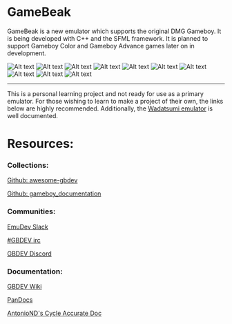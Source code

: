 # GameBeak
GameBeak is a new emulator which supports the original DMG Gameboy. It is being developed with C++ and the SFML framework.
It is planned to support Gameboy Color and Gameboy Advance games later on in development.

![Alt text](https://my.pcloud.com/publink/show?code=XZ9tVp7ZIgErvUGJ1wV8C3zwdleEhXeI1Oe7)
![Alt text](https://my.pcloud.com/publink/show?code=XZdtVp7Zx0SsrMPdFgytzPUwGVbHRkcYJDqk)
![Alt text](https://my.pcloud.com/publink/show?code=XZUtVp7ZVMdtL0rCip7ozqUFihC1RRHI7oGy)
![Alt text](https://my.pcloud.com/publink/show?code=XZatVp7ZPDJXa7tLig7wERsd9mjlFFLI7ijX)
![Alt text](https://my.pcloud.com/publink/show?code=XZvtVp7ZeX6q905AWBH3dU4t8db8HLeof7ak)
![Alt text](https://my.pcloud.com/publink/show?code=XZitVp7ZOMuLtnbqlAQufBSSeDVi9pnQDmKk)
![Alt text](https://my.pcloud.com/publink/show?code=XZotVp7ZBjW8vLrEBPyhlrG44UT7O8AfqI0y)
![Alt text](https://my.pcloud.com/publink/show?code=XZk6Vp7ZqiXlgmlMNLjhBLf9t3e6WhHfPaYy)
![Alt text](https://my.pcloud.com/publink/show?code=XZX6Vp7ZjfVKAP0EJFJkzNGOfp7ltjqDzAXy)
![Alt text](https://my.pcloud.com/publink/show?code=XZ06Vp7ZBlgrIIclDhYPvMTXBunHwSdl7uXk)

---
This is a personal learning project and not ready for use as a primary emulator.
For those wishing to learn to make a project of their own, the links below are highly
recommended. Additionally, the [Wadatsumi emulator](https://github.com/mehcode/wadatsumi) is well documented.

# Resources:

### Collections:
[Github: awesome-gbdev](https://github.com/avivace/awesome-gbdev)

[Github: gameboy_documentation](https://github.com/h3nnn4n/gameboy_documentation)

### Communities:
[EmuDev Slack](https://emudev.slack.com/)

[#GBDEV irc](https://kiwiirc.com/client/irc.efnet.org/gbdev)

[GBDEV Discord](https://discord.gg/gpBxq85)

### Documentation:
[GBDEV Wiki](http://gbdev.gg8.se/wiki/articles/Main_Page)

[PanDocs](http://bgb.bircd.org/pandocs.htm)

[AntonioND's Cycle Accurate Doc](https://github.com/AntonioND/giibiiadvance/blob/master/docs/TCAGBD.pdf)

